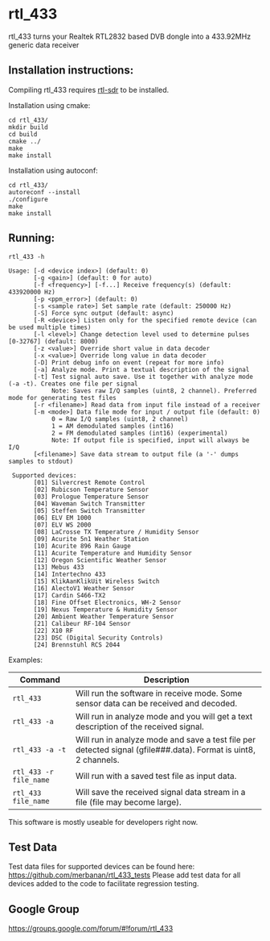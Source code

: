rtl_433
=======

rtl_433 turns your Realtek RTL2832 based DVB dongle into a 433.92MHz generic data receiver

Installation instructions:
--------------------------

Compiling rtl_433 requires [rtl-sdr](http://sdr.osmocom.org/trac/wiki/rtl-sdr) to be installed.

Installation using cmake:

    cd rtl_433/
    mkdir build
    cd build
    cmake ../
    make
    make install

Installation using autoconf:

    cd rtl_433/
    autoreconf --install
    ./configure
    make
    make install


Running:
--------

    rtl_433 -h

    Usage: [-d <device index>] (default: 0)
           [-g <gain>] (default: 0 for auto)
           [-f <frequency>] [-f...] Receive frequency(s) (default: 433920000 Hz)
           [-p <ppm_error>] (default: 0)
           [-s <sample rate>] Set sample rate (default: 250000 Hz)
           [-S] Force sync output (default: async)
           [-R <device>] Listen only for the specified remote device (can be used multiple times)
           [-l <level>] Change detection level used to determine pulses [0-32767] (default: 8000)
           [-z <value>] Override short value in data decoder
           [-x <value>] Override long value in data decoder
           [-D] Print debug info on event (repeat for more info)
           [-a] Analyze mode. Print a textual description of the signal
           [-t] Test signal auto save. Use it together with analyze mode (-a -t). Creates one file per signal
                Note: Saves raw I/Q samples (uint8, 2 channel). Preferred mode for generating test files
           [-r <filename>] Read data from input file instead of a receiver
           [-m <mode>] Data file mode for input / output file (default: 0)
                0 = Raw I/Q samples (uint8, 2 channel)
                1 = AM demodulated samples (int16)
                2 = FM demodulated samples (int16) (experimental)
                Note: If output file is specified, input will always be I/Q
           [<filename>] Save data stream to output file (a '-' dumps samples to stdout)

     Supported devices:
           [01] Silvercrest Remote Control
           [02] Rubicson Temperature Sensor
           [03] Prologue Temperature Sensor
           [04] Waveman Switch Transmitter
           [05] Steffen Switch Transmitter
           [06] ELV EM 1000
           [07] ELV WS 2000
           [08] LaCrosse TX Temperature / Humidity Sensor
           [09] Acurite 5n1 Weather Station
           [10] Acurite 896 Rain Gauge
           [11] Acurite Temperature and Humidity Sensor
           [12] Oregon Scientific Weather Sensor
           [13] Mebus 433
           [14] Intertechno 433
           [15] KlikAanKlikUit Wireless Switch
           [16] AlectoV1 Weather Sensor
           [17] Cardin S466-TX2
           [18] Fine Offset Electronics, WH-2 Sensor
           [19] Nexus Temperature & Humidity Sensor
           [20] Ambient Weather Temperature Sensor
           [21] Calibeur RF-104 Sensor
           [22] X10 RF
           [23] DSC (Digital Security Controls)
           [24] Brennstuhl RCS 2044


Examples:

| Command | Description
|---------|------------
| `rtl_433` | Will run the software in receive mode. Some sensor data can be received and decoded.
| `rtl_433 -a` | Will run in analyze mode and you will get a text description of the received signal.
| `rtl_433 -a -t` | Will run in analyze mode and save a test file per detected signal (gfile###.data). Format is uint8, 2 channels.
| `rtl_433 -r file_name` | Will run with a saved test file as input data.
| `rtl_433 file_name` | Will save the received signal data stream in a file (file may become large).

This software is mostly useable for developers right now.

Test Data
------------

Test data files for supported devices can be found here: https://github.com/merbanan/rtl_433_tests
Please add test data for all devices added to the code to facilitate regression testing.

Google Group
------------

https://groups.google.com/forum/#!forum/rtl_433
